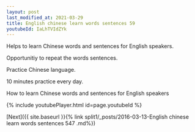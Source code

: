 ```yaml
---
layout: post
last_modified_at: 2021-03-29
title: English chinese learn words sentences 59 
youtubeId: IaLhTVIdZYk
---
```

 
 
Helps to learn Chinese words and sentences for English speakers.

Opportunitiy to repeat the words sentences. 

Practice Chinese language. 
 
10 minutes practice every day. 
 
How to learn Chinese words and sentences for English speakers 
 
{% include youtubePlayer.html id=page.youtubeId %}
 
 
[Next]({{ site.baseurl }}{% link  split1/_posts/2016-03-13-English chinese learn words sentences 547 .md%})
 

